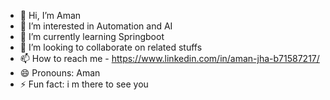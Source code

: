 - 👋 Hi, I’m Aman
- 👀 I’m interested in Automation and AI
- 🌱 I’m currently learning Springboot
- 💞️ I’m looking to collaborate on related stuffs
- 📫 How to reach me - https://www.linkedin.com/in/aman-jha-b71587217/ 
- 😄 Pronouns: Aman
- ⚡ Fun fact: i m there to see you

<!---
Amaninreal/Amaninreal is a ✨ special ✨ repository because its `README.md` (this file) appears on your GitHub profile.
You can click the Preview link to take a look at your changes.
--->

